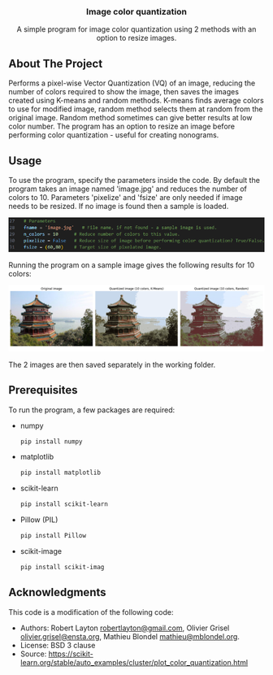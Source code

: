 <!-- Improved compatibility of back to top link: See: https://github.com/othneildrew/Best-README-Template/pull/73 -->
<a id="readme-top"></a>
<!--
*** Thanks for checking out the Best-README-Template. If you have a suggestion
*** that would make this better, please fork the repo and create a pull request
*** or simply open an issue with the tag "enhancement".
*** Don't forget to give the project a star!
*** Thanks again! Now go create something AMAZING! :D
-->



<!-- PROJECT SHIELDS -->
<!--
*** I'm using markdown "reference style" links for readability.
*** Reference links are enclosed in brackets [ ] instead of parentheses ( ).
*** See the bottom of this document for the declaration of the reference variables
*** for contributors-url, forks-url, etc. This is an optional, concise syntax you may use.
*** https://www.markdownguide.org/basic-syntax/#reference-style-links
-->


<!-- PROJECT LOGO -->
<br />
<div align="center">
  
<h3 align="center">Image color quantization</h3>

  <p align="center">
    A simple program for image color quantization using 2 methods with an option to resize images.
</div>


<!-- ABOUT THE PROJECT -->
## About The Project


Performs a pixel-wise Vector Quantization (VQ) of an image, reducing the number 
of colors required to show the image, then saves the images created using 
K-means and random methods. K-means finds average colors to use for modified 
image, random method selects them at random from the original image. Random 
method sometimes can give better results at low color number. The program has an
option to resize an image before performing color quantization - useful for 
creating nonograms.


<!-- USAGE EXAMPLES -->
## Usage

To use the program, specify the parameters inside the code. By default the program takes
an image named 'image.jpg' and reduces the number of colors to 10. Parameters 'pixelize' 
and 'fsize' are only needed if image needs to be resized. If no image is found then a sample
is loaded.

![alt text](/images/image1.png)


Running the program on a sample image gives the following results for 10 colors:

![alt text](/images/image2.png)

The 2 images are then saved separately in the working folder.


<!-- GETTING STARTED -->
## Prerequisites

To run the program, a few packages are required:

* numpy
  ```sh
  pip install numpy
  ```
* matplotlib
  ```sh
  pip install matplotlib
  ```
* scikit-learn
  ```sh
  pip install scikit-learn
  ```
* Pillow (PIL)
  ```sh
  pip install Pillow
  ```
* scikit-image
  ```sh
  pip install scikit-imag
  ```


<!-- ACKNOWLEDGMENTS -->
## Acknowledgments

This code is a modification of the following code:

* Authors: Robert Layton <robertlayton@gmail.com>,
         Olivier Grisel <olivier.grisel@ensta.org>,
         Mathieu Blondel <mathieu@mblondel.org>.
* License: BSD 3 clause
* Source:  https://scikit-learn.org/stable/auto_examples/cluster/plot_color_quantization.html

